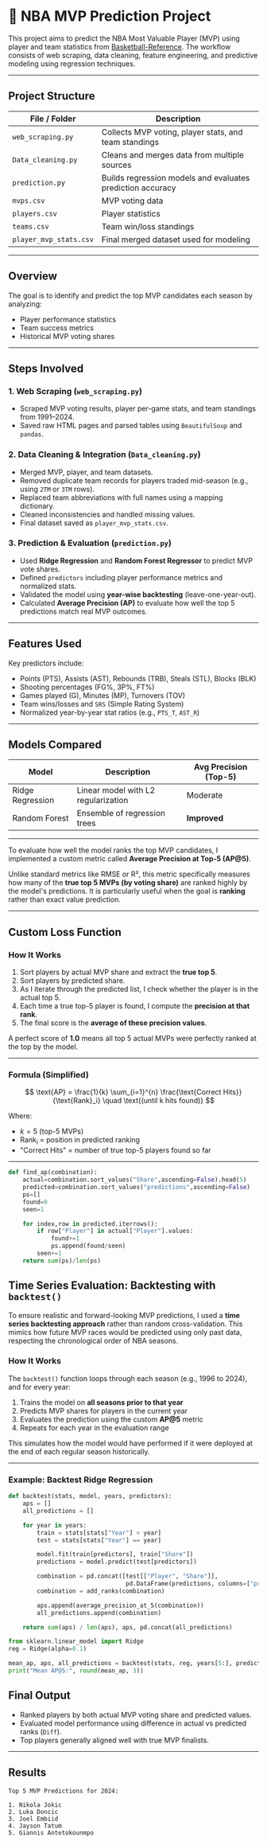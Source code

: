 # 🏀 NBA MVP Prediction Project

This project aims to predict the NBA Most Valuable Player (MVP) using player and team statistics from [Basketball-Reference](https://www.basketball-reference.com/). The workflow consists of web scraping, data cleaning, feature engineering, and predictive modeling using regression techniques.

---

## Project Structure

| File / Folder           | Description                                               |
|-------------------------|-----------------------------------------------------------|
| `web_scraping.py`       | Collects MVP voting, player stats, and team standings     |
| `Data_cleaning.py`      | Cleans and merges data from multiple sources              |
| `prediction.py`         | Builds regression models and evaluates prediction accuracy|
| `mvps.csv`              | MVP voting data                                           |
| `players.csv`           | Player statistics                                         |
| `teams.csv`             | Team win/loss standings                                   |
| `player_mvp_stats.csv`  | Final merged dataset used for modeling                    |

---

## Overview

The goal is to identify and predict the top MVP candidates each season by analyzing:

- Player performance statistics
- Team success metrics
- Historical MVP voting shares

---

## Steps Involved

### 1. Web Scraping (`web_scraping.py`)
- Scraped MVP voting results, player per-game stats, and team standings from 1991–2024.
- Saved raw HTML pages and parsed tables using `BeautifulSoup` and `pandas`.

### 2. Data Cleaning & Integration (`Data_cleaning.py`)
- Merged MVP, player, and team datasets.
- Removed duplicate team records for players traded mid-season (e.g., using `2TM` or `3TM` rows).
- Replaced team abbreviations with full names using a mapping dictionary.
- Cleaned inconsistencies and handled missing values.
- Final dataset saved as `player_mvp_stats.csv`.

### 3. Prediction & Evaluation (`prediction.py`)
- Used **Ridge Regression** and **Random Forest Regressor** to predict MVP vote shares.
- Defined `predictors` including player performance metrics and normalized stats.
- Validated the model using **year-wise backtesting** (leave-one-year-out).
- Calculated **Average Precision (AP)** to evaluate how well the top 5 predictions match real MVP outcomes.

---

## Features Used

Key predictors include:
- Points (PTS), Assists (AST), Rebounds (TRB), Steals (STL), Blocks (BLK)
- Shooting percentages (FG%, 3P%, FT%)
- Games played (G), Minutes (MP), Turnovers (TOV)
- Team wins/losses and `SRS` (Simple Rating System)
- Normalized year-by-year stat ratios (e.g., `PTS_T`, `AST_R`)

---

## Models Compared

| Model                 | Description                         | Avg Precision (Top-5) |
|----------------------|-------------------------------------|------------------------|
| Ridge Regression     | Linear model with L2 regularization | Moderate               |
| Random Forest        | Ensemble of regression trees        | **Improved**           |

---


To evaluate how well the model ranks the top MVP candidates, I implemented a custom metric called **Average Precision at Top-5 (AP@5)**.

Unlike standard metrics like RMSE or R², this metric specifically measures how many of the **true top 5 MVPs (by voting share)** are ranked highly by the model's predictions. It is particularly useful when the goal is **ranking** rather than exact value prediction.

---
## Custom Loss Function
### How It Works

1. Sort players by actual MVP share and extract the **true top 5**.
2. Sort players by predicted share.
3. As I iterate through the predicted list, I check whether the player is in the actual top 5.
4. Each time a true top-5 player is found, I compute the **precision at that rank**.
5. The final score is the **average of these precision values**.

A perfect score of **1.0** means all top 5 actual MVPs were perfectly ranked at the top by the model.

---

### Formula (Simplified)

$$
\text{AP} = \frac{1}{k} \sum_{i=1}^{n} \frac{\text{Correct Hits}}{\text{Rank}_i} \quad \text{(until k hits found)}
$$

Where:

- $k = 5$ (top-5 MVPs)  
- $\text{Rank}_i$ = position in predicted ranking  
- "Correct Hits" = number of true top-5 players found so far  

---

```python
def find_ap(combination):
    actual=combination.sort_values("Share",ascending=False).head(5)
    predicted=combination.sort_values("predictions",ascending=False)
    ps=[]
    found=0
    seen=1

    for index,row in predicted.iterrows():
        if row["Player"] in actual["Player"].values:
            found+=1
            ps.append(found/seen)
        seen+=1
    return sum(ps)/len(ps)

```
## Time Series Evaluation: Backtesting with `backtest()`

To ensure realistic and forward-looking MVP predictions, I used a **time series backtesting approach** rather than random cross-validation. This mimics how future MVP races would be predicted using only past data, respecting the chronological order of NBA seasons.

### How It Works

The `backtest()` function loops through each season (e.g., 1996 to 2024), and for every year:

1. Trains the model on **all seasons prior to that year**
2. Predicts MVP shares for players in the current year
3. Evaluates the prediction using the custom **AP@5** metric
4. Repeats for each year in the evaluation range

This simulates how the model would have performed if it were deployed at the end of each regular season historically.

---

### Example: Backtest Ridge Regression
```python
def backtest(stats, model, years, predictors):
    aps = []
    all_predictions = []

    for year in years:
        train = stats[stats["Year"] < year]
        test = stats[stats["Year"] == year]

        model.fit(train[predictors], train["Share"])
        predictions = model.predict(test[predictors])

        combination = pd.concat([test[["Player", "Share"]], 
                                 pd.DataFrame(predictions, columns=["predictions"], index=test.index)], axis=1)
        combination = add_ranks(combination)

        aps.append(average_precision_at_5(combination))
        all_predictions.append(combination)

    return sum(aps) / len(aps), aps, pd.concat(all_predictions)
```

```python
from sklearn.linear_model import Ridge
reg = Ridge(alpha=0.1)

mean_ap, aps, all_predictions = backtest(stats, reg, years[5:], predictors)
print("Mean AP@5:", round(mean_ap, 3))
```


## Final Output

- Ranked players by both actual MVP voting share and predicted values.
- Evaluated model performance using difference in actual vs predicted ranks (`Diff`).
- Top players generally aligned well with true MVP finalists.

---

## Results

```text
Top 5 MVP Predictions for 2024:

1. Nikola Jokic
2. Luka Doncic
3. Joel Embiid
4. Jayson Tatum
5. Giannis Antetokounmpo
